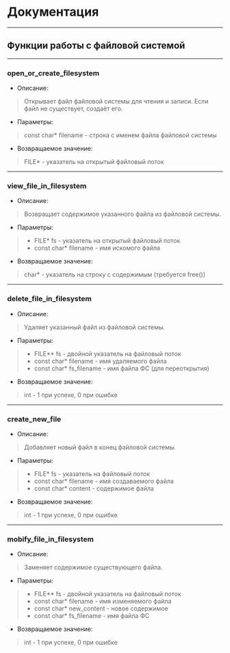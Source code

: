 # Документация
---
## Функции работы с файловой системой
---
### open_or_create_filesystem
* Описание:
> Открывает файл файловой системы для чтения и записи. Если файл не существует, создаёт его.
* Параметры:
> const char* filename - строка с именем файла файловой системы
* Возвращаемое значение:
> FILE* - указатель на открытый файловый поток 
---
### view_file_in_filesystem
* Описание:
> Возвращает содержимое указанного файла из файловой системы.  
* Параметры:
> - FILE* fs - указатель на открытый файловый поток  
> - const char* filename - имя искомого файла  
* Возвращаемое значение:
> char* - указатель на строку с содержимым (требуется free())
---
### delete_file_in_filesystem
* Описание:
> Удаляет указанный файл из файловой системы.  
* Параметры:  
>- FILE** fs - двойной указатель на файловый поток  
>- const char* filename - имя удаляемого файла  
>- const char* fs_filename - имя файла ФС (для переоткрытия)  
* Возвращаемое значение:  
> int - 1 при успехе, 0 при ошибке
---
### create_new_file
 * Описание:
 > Добавляет новый файл в конец файловой системы.  
* Параметры:  
> - FILE* fs - указатель на файловый поток  
> - const char* filename - имя создаваемого файла  
> - const char* content - содержимое файла  
* Возвращаемое значение:
> int - 1 при успехе, 0 при ошибке
---
### mobify_file_in_filesystem
* Описание:
>  Заменяет содержимое существующего файла.  
* Параметры:  
> - FILE** fs - двойной указатель на файловый поток  
> - const char* filename - имя изменяемого файла  
> - const char* new_content - новое содержимое  
> - const char* fs_filename - имя файла ФС  
* Возвращаемое значение:  
> int - 1 при успехе, 0 при ошибке  
